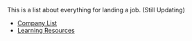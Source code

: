 This is a list about everything for landing a job. (Still Updating)

- [Company List](https://github.com/Refactoryourself/Refactoryourself/blob/master/Companies.md)
- [Learning Resources](https://github.com/rootshaw/Refactoryourself/blob/master/LearningResources.md)

